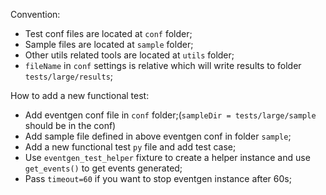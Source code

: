 Convention:
* Test conf files are located at `conf` folder;
* Sample files are located at `sample` folder;
* Other utils related tools are located at `utils` folder;
* `fileName` in `conf` settings is relative which will write results to folder `tests/large/results`;

How to add a new functional test:
* Add eventgen conf file in `conf` folder;(`sampleDir = tests/large/sample` should be in the conf)
* Add sample file defined in above eventgen conf in folder `sample`;
* Add a new functional test `py` file and add test case;
* Use `eventgen_test_helper` fixture to create a helper instance and use `get_events()` to get events generated;
* Pass `timeout=60` if you want to stop eventgen instance after 60s;
